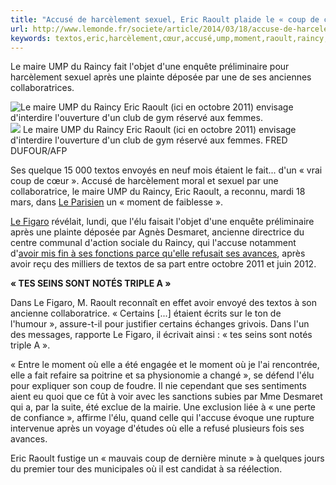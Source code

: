 ```yaml
---
title: "Accusé de harcèlement sexuel, Eric Raoult plaide le « coup de cœur »"
url: http://www.lemonde.fr/societe/article/2014/03/18/accuse-de-harcelement-sexuel-eric-raoult-reconnait-un-moment-de-faiblesse_4385314_3224.html
keywords: textos,eric,harcèlement,cœur,accusé,ump,moment,raoult,raincy,coup,figaro,triple,sexuel,maire,plaide,lélu
---
```

Le maire UMP du Raincy fait l\'objet d\'une enquête préliminaire pour harcèlement sexuel après une plainte déposée par une de ses anciennes collaboratrices.

![Le maire UMP du Raincy Eric Raoult (ici en octobre 2011) envisage d\'interdire l\'ouverture d\'un club de gym réservé aux femmes. ](https://img.lemde.fr/2013/09/30/236/0/868.23690814249/434/688/0/60/0/ill_3486992_47f1_000_par6558711.jpg) ![](https://img.lemde.fr/2013/09/30/236/0/868.23690814249/434/688/0/60/0/ill_3486992_47f1_000_par6558711.jpg) Le maire UMP du Raincy Eric Raoult (ici en octobre 2011) envisage d\'interdire l\'ouverture d\'un club de gym réservé aux femmes. FRED DUFOUR/AFP

Ses quelque 15 000 textos envoyés en neuf mois étaient le fait\... d\'un « vrai coup de cœur ». Accusé de harcèlement moral et sexuel par une collaboratrice, le maire UMP du Raincy, Eric Raoult, a reconnu, mardi 18 mars, dans [Le Parisien](http://www.leparisien.fr/seine-saint-denis-93/harcelement-sexuel-eric-raoult-reconnait-un-moment-de-faiblesse-18-03-2014-3684321.php) un « moment de faiblesse ».

[Le Figaro](http://www.lefigaro.fr/actualite-france/2014/03/17/01016-20140317ARTFIG00401-eric-raoult-accuse-de-harcelement-sexuel.php) révélait, lundi, que l\'élu faisait l\'objet d\'une enquête préliminaire après une plainte déposée par Agnès Desmaret, ancienne directrice du centre communal d\'action sociale du Raincy, qui l\'accuse notamment d\'[avoir mis fin à ses fonctions parce qu\'elle refusait ses avances](http://www.lemonde.fr/societe/article/2014/03/17/eric-raoult-maire-du-raincy-accuse-de-harcelement-sexuel_4384738_3224.html), après avoir reçu des milliers de textos de sa part entre octobre 2011 et juin 2012.

**« TES SEINS SONT NOTÉS TRIPLE A »**

Dans Le Figaro, M. Raoult reconnaît en effet avoir envoyé des textos à son ancienne collaboratrice. « Certains \[\...\] étaient écrits sur le ton de l\'humour », assure-t-il pour justifier certains échanges grivois. Dans l\'un des messages, rapporte Le Figaro, il écrivait ainsi : « tes seins sont notés triple A ».

« Entre le moment où elle a été engagée et le moment où je l\'ai rencontrée, elle a fait refaire sa poitrine et sa physionomie a changé », se défend l\'élu pour expliquer son coup de foudre. Il nie cependant que ses sentiments aient eu quoi que ce fût à voir avec les sanctions subies par Mme Desmaret qui a, par la suite, été exclue de la mairie. Une exclusion liée à « une perte de confiance », affirme l\'élu, quand celle qui l\'accuse évoque une rupture intervenue après un voyage d\'études où elle a refusé plusieurs fois ses avances.

Eric Raoult fustige un « mauvais coup de dernière minute » à quelques jours du premier tour des municipales où il est candidat à sa réélection.
